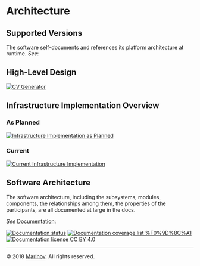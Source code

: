# Architecture

## Supported Versions

The software self-documents and references its platform architecture at runtime. *See*:

## High-Level Design

[![CV Generator](https://cv-generator-project-server.herokuapp.com/images/assets/CV%20Generator%20architecture.png)](http://cvgenerator.marinov.link "CV Generator")

## Infrastructure Implementation Overview

### As Planned

[![Infrastructure Implementation as Planned](https://cv-generator-project-server.herokuapp.com/images/projects/CV%20Generator%20II.jpg)](https://app.cloudcraft.co/view/1aaf1e0a-9048-4223-b1b5-e6b8d9a23fae?key=qsvFzXq0CVukDQOosQ2HJw "Infrastructure Implementation as Planned")

### Current

[![Current Infrastructure Implementation](https://cv-generator-project-server-eu.herokuapp.com/images/assets/CV%20Generator%20System%20Architecture.png)](https://app.cloudcraft.co/view/1aaf1e0a-9048-4223-b1b5-e6b8d9a23fae?key=qsvFzXq0CVukDQOosQ2HJw "Current Infrastructure Implementation")

## Software Architecture

The software architecture, including the subsystems, modules, components, the relationships among them, the properties of the participants, are all documented at large in the docs.

*See* [Documentation](https://cv-generator-fe.herokuapp.com/documentation/index.html "Documentation"):

[![Documentation status](https://cv-generator-fe.herokuapp.com/documentation/images/coverage-badge-documentation.svg)](https://cv-generator-fe.herokuapp.com/documentation/index.html "Documentation status")
[![Documentation coverage list %F0%9D%8C%A1](https://img.shields.io/badge/documentation%20coverage-list%20%F0%9D%8C%A1-success.svg)](https://cv-generator-fe.herokuapp.com/documentation/coverage.html "Documentation coverage list")
[![Documentation license CC BY 4.0](https://img.shields.io/badge/documentation%20license-CC%20BY%204.0%20%F0%9D%8C%A1-brightgreen.svg)](https://creativecommons.org/licenses/by/4.0 "Documentation license CC BY 4.0")

***

© 2018 [Marinov](http://marinov.link "Marinov"). All rights reserved.
